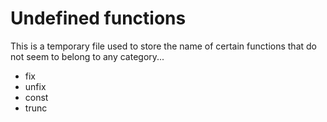 # Undefined functions

This is a temporary file used to store the name of certain functions that do not seem to belong to any category...

* fix
* unfix
* const
* trunc
